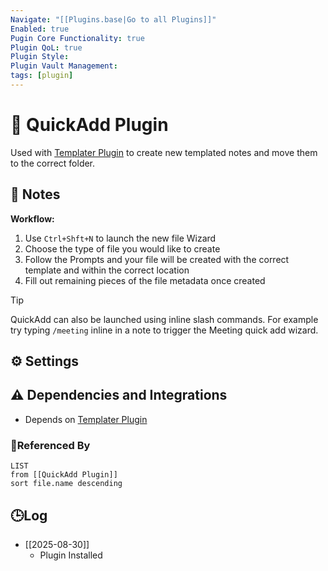 ```yaml
---
Navigate: "[[Plugins.base|Go to all Plugins]]"
Enabled: true
Pugin Core Functionality: true
Plugin QoL: true
Plugin Style:
Plugin Vault Management:
tags: [plugin]
---
```

# 🔌 QuickAdd Plugin

Used with [Templater Plugin](Templater%20Plugin.md) to create new templated notes and move them to the correct folder.

## 📝 Notes

**Workflow:**
1. Use `Ctrl+Shft+N` to launch the new file Wizard
2. Choose the type of file you would like to create
3. Follow the Prompts and your file will be created with the correct template and within the correct location
4. Fill out remaining pieces of the file metadata once created

> [!tip]
> QuickAdd can also be launched using inline slash commands. For example try typing `/meeting` inline in a note to trigger the Meeting quick add wizard.

## ⚙️ Settings

## ⚠️ Dependencies and Integrations

- Depends on [Templater Plugin](Templater%20Plugin.md)

### 🔗Referenced By

```dataview
LIST
from [[QuickAdd Plugin]]
sort file.name descending
```

## 🕒Log

- [[2025-08-30]]
	- Plugin Installed
